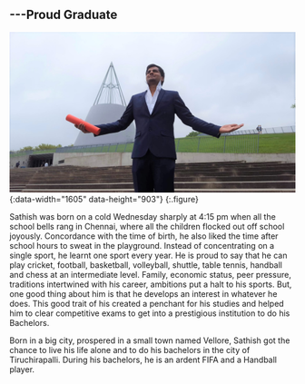 ---Proud Graduate
---


![Math Screenshot](assets/img/blog/user.jpg){:data-width="1605" data-height="903"}
{:.figure}

Sathish was born on a cold Wednesday sharply at 4:15 pm when all the school bells rang in Chennai, where all the children flocked out off school joyously. Concordance with the time of birth, he also liked the time after school hours to sweat in the playground. Instead of concentrating on a single sport, he learnt one sport every year. He is proud to say that he can play cricket, football, basketball, volleyball, shuttle, table tennis, handball and chess at an intermediate level. Family, economic status, peer pressure, traditions intertwined with his career, ambitions put a halt to his sports. But, one good thing about him is that he develops an interest in whatever he does. This good trait of his created a penchant for his studies and helped him to clear competitive exams to get into a prestigious institution to do his Bachelors.

Born in a big city, prospered in a small town named Vellore, Sathish got the chance to live his life alone and to do his bachelors in the city of Tiruchirapalli. During his bachelors, he is an ardent FIFA and a Handball player. 


